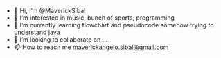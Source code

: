 - 👋 Hi, I’m @MaverickSibal
- 👀 I’m interested in music, bunch of sports, programming
- 🌱 I’m currently learning flowchart and pseudocode somehow trying to understand java
- 💞️ I’m looking to collaborate on ...
- 📫 How to reach me maverickangelo.sibal@gmail.com

<!---
MaverickSibal/MaverickSibal is a ✨ special ✨ repository because its `README.md` (this file) appears on your GitHub profile.
You can click the Preview link to take a look at your changes.
--->
